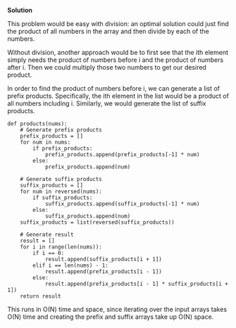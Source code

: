 
**Solution**

This problem would be easy with division: an optimal solution could just find the product of all numbers in the array and then divide by each of the numbers.

Without division, another approach would be to first see that the ith element simply needs the product of numbers before i and the product of numbers after i. Then we could multiply those two numbers to get our desired product.

In order to find the product of numbers before i, we can generate a list of prefix products. Specifically, the ith element in the list would be a product of all numbers including i. Similarly, we would generate the list of suffix products.

    def products(nums):
        # Generate prefix products
        prefix_products = []
        for num in nums:
            if prefix_products:
                prefix_products.append(prefix_products[-1] * num)
            else:
                prefix_products.append(num)
    
        # Generate suffix products
        suffix_products = []
        for num in reversed(nums):
            if suffix_products:
                suffix_products.append(suffix_products[-1] * num)
            else:
                suffix_products.append(num)
        suffix_products = list(reversed(suffix_products))
    
        # Generate result
        result = []
        for i in range(len(nums)):
            if i == 0:
                result.append(suffix_products[i + 1])
            elif i == len(nums) - 1:
                result.append(prefix_products[i - 1])
            else:
                result.append(prefix_products[i - 1] * suffix_products[i + 1])
        return result
    

This runs in O(N) time and space, since iterating over the input arrays takes O(N) time and creating the prefix and suffix arrays take up O(N) space.
